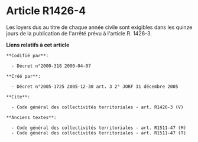 # Article R1426-4

Les loyers dus au titre de chaque année civile sont exigibles dans les quinze jours de la publication de l'arrêté prévu à
l'article R. 1426-3.

**Liens relatifs à cet article**

	**Codifié par**:

	  - Décret n°2000-318 2000-04-07

	**Créé par**:

	  - Décret n°2005-1725 2005-12-30 art. 3 2° JORF 31 décembre 2005

	**Cite**:

	  - Code général des collectivités territoriales - art. R1426-3 (V)

	**Anciens textes**:

	  - Code général des collectivités territoriales - art. R1511-47 (M)
	  - Code général des collectivités territoriales - art. R1511-47 (T)

